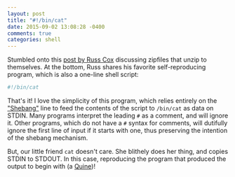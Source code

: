 ```yaml
---
layout: post
title: "#!/bin/cat"
date: 2015-09-02 13:08:28 -0400
comments: true
categories: shell
---
```


Stumbled onto this [post by Russ Cox](http://research.swtch.com/zip) discussing
zipfiles that unzip to themselves. At the bottom, Russ shares his favorite
self-reproducing program, which is also a one-line shell script:

```bash
#!/bin/cat
```

That's it! I love the simplicity of this program, which relies entirely on the
["Shebang"][1] line to feed the contents of the script to `/bin/cat` as data on
STDIN. Many programs interpret the leading `#` as a comment, and will ignore
it. Other programs, which do not have a `#` syntax for comments, will
dutifully ignore the first line of input if it starts with one, thus preserving
the intention of the shebang mechanism.

But, our little friend `cat` doesn't care. She blithely does her thing, and
copies STDIN to STDOUT. In this case, reproducing the program that produced the
output to begin with (a
[Quine][2])!

[1]: https://en.wikipedia.org/wiki/Shebang_(Unix)
[2]: https://en.wikipedia.org/wiki/Quine_(computing)
